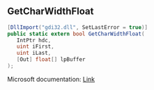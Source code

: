 ## GetCharWidthFloat

```csharp
[DllImport("gdi32.dll", SetLastError = true)]
public static extern bool GetCharWidthFloat(
   IntPtr hdc,
   uint iFirst,
   uint iLast,
   [Out] float[] lpBuffer
);
```

Microsoft documentation: [Link](https://docs.microsoft.com/en-us/windows/win32/api/wingdi/nf-wingdi-getcharwidthfloata)
